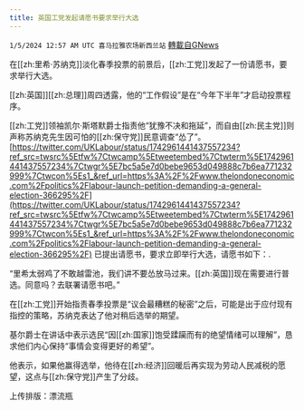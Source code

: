 ```yaml
---
title: 英国工党发起请愿书要求举行大选
---
```

`1/5/2024 12:57 AM UTC 喜马拉雅农场新西兰站` [轉載自GNews](https://gnews.org/articles/2185503)

在[[zh:里希·苏纳克]]淡化春季投票的前景后，[[zh:工党]]发起了一份请愿书，要求举行大选。

[[zh:英国]][[zh:总理]]周四透露，他的“工作假设”是在“今年下半年”才启动投票程序。

[[zh:工党]]领袖凯尔·斯塔默爵士指责他“犹豫不决和拖延”，而自由[[zh:民主党]]则声称苏纳克先生因可怕的[[zh:保守党]]民意调查“怂了”。
[https://twitter.com/UKLabour/status/1742961441437557234?ref_src=twsrc%5Etfw%7Ctwcamp%5Etweetembed%7Ctwterm%5E1742961441437557234%7Ctwgr%5E7bc5a5e7d0bebe9653d049888c7b6ea771232999%7Ctwcon%5Es1_&ref_url=https%3A%2F%2Fwww.thelondoneconomic.com%2Fpolitics%2Flabour-launch-petition-demanding-a-general-election-366295%2F](https://twitter.com/UKLabour/status/1742961441437557234?ref_src=twsrc%5Etfw%7Ctwcamp%5Etweetembed%7Ctwterm%5E1742961441437557234%7Ctwgr%5E7bc5a5e7d0bebe9653d049888c7b6ea771232999%7Ctwcon%5Es1_&ref_url=https%3A%2F%2Fwww.thelondoneconomic.com%2Fpolitics%2Flabour-launch-petition-demanding-a-general-election-366295%2F)
已提出请愿书，要求立即举行大选，请愿书如下：.

“里希太弱鸡了不敢越雷池，我们讲不要怂放马过来。[[zh:英国]]现在需要进行普选。同意吗？去联署请愿书吧。”

在[[zh:工党]]开始指责春季投票是“议会最糟糕的秘密”之后，可能是出于应付现有指控的策略，苏纳克表达了他对稍后选举的期望。

基尔爵士在讲话中表示选民“因[[zh:国家]]饱受蹂躏而有的绝望情绪可以理解”，恳求他们内心保持“事情会变得更好的希望”。

他表示，如果他赢得选举，他待在[[zh:经济]]回暖后再实现为劳动人民减税的愿望，这点与[[zh:保守党]]产生了分歧。

上传排版：漂流瓶
